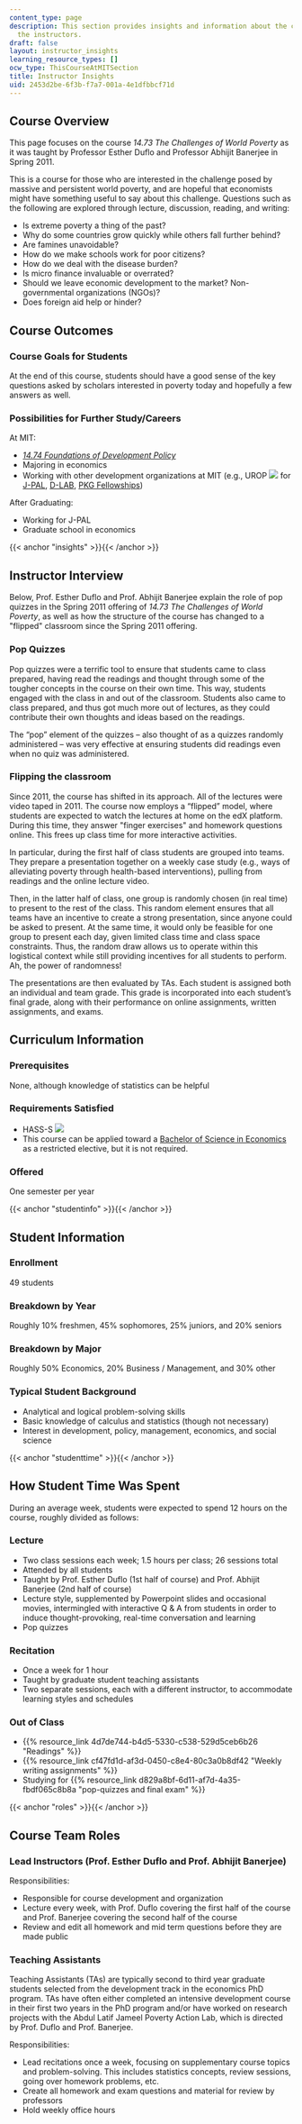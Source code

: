 ```yaml
---
content_type: page
description: This section provides insights and information about the course from
  the instructors.
draft: false
layout: instructor_insights
learning_resource_types: []
ocw_type: ThisCourseAtMITSection
title: Instructor Insights
uid: 2453d2be-6f3b-f7a7-001a-4e1dfbbcf71d
---
```

## Course Overview

This page focuses on the course _14.73 The Challenges of World Poverty_ as it was taught by Professor Esther Duflo and Professor Abhijit Banerjee in Spring 2011.

This is a course for those who are interested in the challenge posed by massive and persistent world poverty, and are hopeful that economists might have something useful to say about this challenge. Questions such as the following are explored through lecture, discussion, reading, and writing:

- Is extreme poverty a thing of the past?
- Why do some countries grow quickly while others fall further behind?
- Are famines unavoidable?
- How do we make schools work for poor citizens?
- How do we deal with the disease burden?
- Is micro finance invaluable or overrated?
- Should we leave economic development to the market? Non-governmental organizations (NGOs)?
- Does foreign aid help or hinder?

## Course Outcomes

### Course Goals for Students

At the end of this course, students should have a good sense of the key questions asked by scholars interested in poverty today and hopefully a few answers as well.

### Possibilities for Further Study/Careers

At MIT:

- [_14.74 Foundations of Development Policy_](/courses/14-74-foundations-of-development-policy-spring-2009)
- Majoring in economics
- Working with other development organizations at MIT (e.g., UROP ![](/images/educator/icon-question-urop.png) for [J-PAL](http://www.povertyactionlab.org/), [D-LAB](http://d-lab.mit.edu/), [PKG Fellowships](https://pkgcenter.mit.edu/programs/fellowships/pkg-fellowships/))

After Graduating:

- Working for J-PAL
- Graduate school in economics

{{< anchor "insights" >}}{{< /anchor >}}

## Instructor Interview

Below, Prof. Esther Duflo and Prof. Abhijit Banerjee explain the role of pop quizzes in the Spring 2011 offering of _14.73_ _The Challenges of World Poverty_, as well as how the structure of the course has changed to a "flipped" classroom since the Spring 2011 offering.

### Pop Quizzes

Pop quizzes were a terrific tool to ensure that students came to class prepared, having read the readings and thought through some of the tougher concepts in the course on their own time. This way, students engaged with the class in and out of the classroom. Students also came to class prepared, and thus got much more out of lectures, as they could contribute their own thoughts and ideas based on the readings.

The “pop” element of the quizzes – also thought of as a quizzes randomly administered – was very effective at ensuring students did readings even when no quiz was administered.

### Flipping the classroom

Since 2011, the course has shifted in its approach. All of the lectures were video taped in 2011. The course now employs a “flipped” model, where students are expected to watch the lectures at home on the edX platform. During this time, they answer "finger exercises" and homework questions online. This frees up class time for more interactive activities.

In particular, during the first half of class students are grouped into teams. They prepare a presentation together on a weekly case study (e.g., ways of alleviating poverty through health-based interventions), pulling from readings and the online lecture video.

Then, in the latter half of class, one group is randomly chosen (in real time) to present to the rest of the class. This random element ensures that all teams have an incentive to create a strong presentation, since anyone could be asked to present. At the same time, it would only be feasible for one group to present each day, given limited class time and class space constraints. Thus, the random draw allows us to operate within this logistical context while still providing incentives for all students to perform. Ah, the power of randomness!

The presentations are then evaluated by TAs. Each student is assigned both an individual and team grade. This grade is incorporated into each student’s final grade, along with their performance on online assignments, written assignments, and exams.

## Curriculum Information

### Prerequisites

None, although knowledge of statistics can be helpful

### Requirements Satisfied

- HASS-S ![](/images/educator/icon-question-hass-s.png)
- This course can be applied toward a [Bachelor of Science in Economics](http://catalog.mit.edu/degree-charts/economics-course-14/) as a restricted elective, but it is not required.

### Offered

One semester per year

{{< anchor "studentinfo" >}}{{< /anchor >}}

## Student Information

### Enrollment

49 students

### Breakdown by Year

Roughly 10% freshmen, 45% sophomores, 25% juniors, and 20% seniors

### Breakdown by Major

Roughly 50% Economics, 20% Business / Management, and 30% other

### Typical Student Background

- Analytical and logical problem-solving skills
- Basic knowledge of calculus and statistics (though not necessary)
- Interest in development, policy, management, economics, and social science

{{< anchor "studenttime" >}}{{< /anchor >}}

## How Student Time Was Spent

During an average week, students were expected to spend 12 hours on the course, roughly divided as follows:

### Lecture

- Two class sessions each week; 1.5 hours per class; 26 sessions total
- Attended by all students
- Taught by Prof. Esther Duflo (1st half of course) and Prof. Abhijit Banerjee (2nd half of course)
- Lecture style, supplemented by Powerpoint slides and occasional movies, intermingled with interactive Q & A from students in order to induce thought-provoking, real-time conversation and learning
- Pop quizzes

### Recitation

- Once a week for 1 hour
- Taught by graduate student teaching assistants
- Two separate sessions, each with a different instructor, to accommodate learning styles and schedules

### Out of Class

- {{% resource_link 4d7de744-b4d5-5330-c538-529d5ceb6b26 "Readings" %}}
- {{% resource_link cf47fd1d-af3d-0450-c8e4-80c3a0b8df42 "Weekly writing assignments" %}}
- Studying for {{% resource_link d829a8bf-6d11-af7d-4a35-fbdf065c8b8a "pop-quizzes and final exam" %}}

{{< anchor "roles" >}}{{< /anchor >}}

## Course Team Roles

### Lead Instructors (Prof. Esther Duflo and Prof. Abhijit Banerjee)

Responsibilities:

- Responsible for course development and organization
- Lecture every week, with Prof. Duflo covering the first half of the course and Prof. Banerjee covering the second half of the course
- Review and edit all homework and mid term questions before they are made public

### Teaching Assistants

Teaching Assistants (TAs) are typically second to third year graduate students selected from the development track in the economics PhD program. TAs have often either completed an intensive development course in their first two years in the PhD program and/or have worked on research projects with the Abdul Latif Jameel Poverty Action Lab, which is directed by Prof. Duflo and Prof. Banerjee.

Responsibilities:

- Lead recitations once a week, focusing on supplementary course topics and problem-solving. This includes statistics concepts, review sessions, going over homework problems, etc.
- Create all homework and exam questions and material for review by professors
- Hold weekly office hours